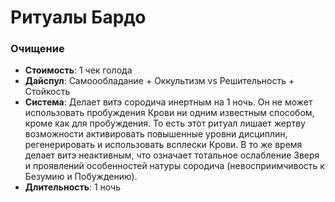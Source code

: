 # Ритуалы Бардо
### Очищение

- **Стоимость**: 1 чек голода
- **Дайспул**: Самоообладание + Оккультизм vs Решительность + Стойкость
- **Система**: Делает витэ сородича инертным на 1 ночь. Он не может использовать пробуждения Крови ни одним известным способом, кроме как для пробуждения. То есть этот ритуал лишает жертву возможности активировать повышенные уровни дисциплин, регенерировать и использовать всплески Крови. В то же время делает витэ неактивным, что означает тотальное ослабление Зверя и проявлений особенностей натуры сородича (невосприимчивость к Безумию и Побуждению).
- **Длительность**: 1 ночь

